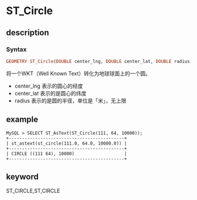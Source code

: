 # ST_Circle

## description

### Syntax

```Haskell
GEOMETRY ST_Circle(DOUBLE center_lng, DOUBLE center_lat, DOUBLE radius)
```

将一个WKT（Well Known Text）转化为地球球面上的一个圆。

* center_lng 表示的圆心的经度
* center_lat 表示的是圆心的纬度
* radius 表示的是圆的半径，单位是「米」，无上限

## example

```Plain Text
MySQL > SELECT ST_AsText(ST_Circle(111, 64, 10000));
+--------------------------------------------+
| st_astext(st_circle(111.0, 64.0, 10000.0)) |
+--------------------------------------------+
| CIRCLE ((111 64), 10000)                   |
+--------------------------------------------+
```

## keyword

ST_CIRCLE,ST,CIRCLE

